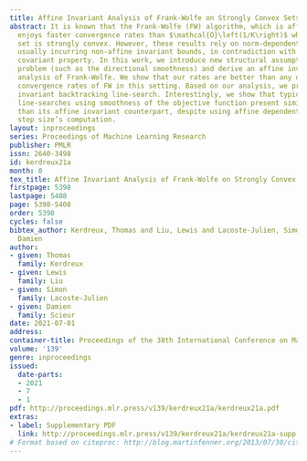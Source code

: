 ```yaml
---
title: Affine Invariant Analysis of Frank-Wolfe on Strongly Convex Sets
abstract: It is known that the Frank-Wolfe (FW) algorithm, which is affine covariant,
  enjoys faster convergence rates than $\mathcal{O}\left(1/K\right)$ when the constraint
  set is strongly convex. However, these results rely on norm-dependent assumptions,
  usually incurring non-affine invariant bounds, in contradiction with FW’s affine
  covariant property. In this work, we introduce new structural assumptions on the
  problem (such as the directional smoothness) and derive an affine invariant, norm-independent
  analysis of Frank-Wolfe. We show that our rates are better than any other known
  convergence rates of FW in this setting. Based on our analysis, we propose an affine
  invariant backtracking line-search. Interestingly, we show that typical backtracking
  line-searches using smoothness of the objective function present similar performances
  than its affine invariant counterpart, despite using affine dependent norms in the
  step size’s computation.
layout: inproceedings
series: Proceedings of Machine Learning Research
publisher: PMLR
issn: 2640-3498
id: kerdreux21a
month: 0
tex_title: Affine Invariant Analysis of Frank-Wolfe on Strongly Convex Sets
firstpage: 5398
lastpage: 5408
page: 5398-5408
order: 5398
cycles: false
bibtex_author: Kerdreux, Thomas and Liu, Lewis and Lacoste-Julien, Simon and Scieur,
  Damien
author:
- given: Thomas
  family: Kerdreux
- given: Lewis
  family: Liu
- given: Simon
  family: Lacoste-Julien
- given: Damien
  family: Scieur
date: 2021-07-01
address:
container-title: Proceedings of the 38th International Conference on Machine Learning
volume: '139'
genre: inproceedings
issued:
  date-parts:
  - 2021
  - 7
  - 1
pdf: http://proceedings.mlr.press/v139/kerdreux21a/kerdreux21a.pdf
extras:
- label: Supplementary PDF
  link: http://proceedings.mlr.press/v139/kerdreux21a/kerdreux21a-supp.pdf
# Format based on citeproc: http://blog.martinfenner.org/2013/07/30/citeproc-yaml-for-bibliographies/
---
```


